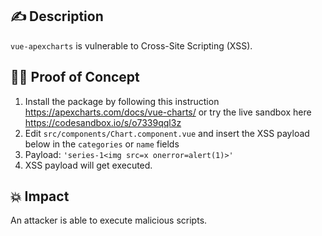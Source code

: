 ## :writing_hand: Description

`vue-apexcharts` is vulnerable to Cross-Site Scripting (XSS).

## :male_detective: Proof of Concept

1. Install the package by following this instruction https://apexcharts.com/docs/vue-charts/ or try the live sandbox here https://codesandbox.io/s/o7339qql3z
2. Edit `src/components/Chart.component.vue` and insert the XSS payload below in the `categories` or `name` fields
3. Payload: `'series-1<img src=x onerror=alert(1)>'`
4. XSS payload will get executed.

## :boom: Impact

An attacker is able to execute malicious scripts.
